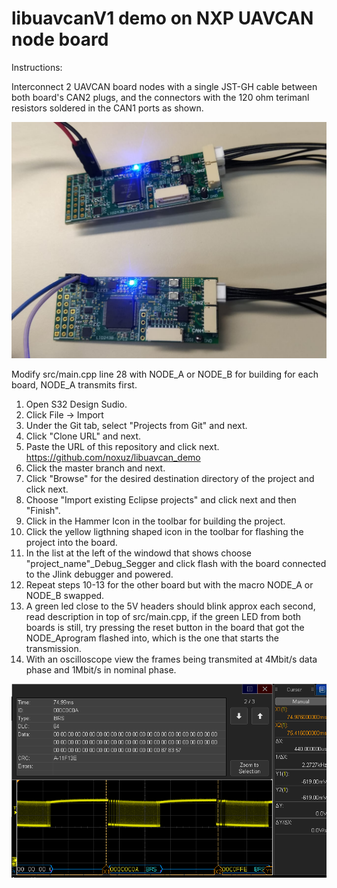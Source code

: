 # libuavcanV1 demo on NXP UAVCAN node board
Instructions:

Interconnect 2 UAVCAN board nodes with a single JST-GH cable between both board's CAN2 plugs, and the connectors with the 120 ohm terimanl resistors soldered in the CAN1 ports as shown.

![alt text](board_connection.jpg)

Modify src/main.cpp line 28 with NODE_A or NODE_B for building for each board, NODE_A transmits first.

1. Open S32 Design Sudio.
2. Click File -> Import
3. Under the Git tab, select "Projects from Git" and next.
4. Click "Clone URL" and next.
5. Paste the URL of this repository and click next. https://github.com/noxuz/libuavcan_demo
6. Click the master branch and next.
7. Click "Browse" for the desired destination directory of the project and click next.
8. Choose "Import existing Eclipse projects" and click next and then "Finish".
9. Click in the Hammer Icon in the toolbar for building the project.
10. Click the yellow ligthning shaped icon in the toolbar for flashing the project into the board.
11. In the list at the left of the windowd that shows choose "project_name"_Debug_Segger and click flash with the board connected to the Jlink debugger and powered.
12. Repeat steps 10-13 for the other board but with the macro NODE_A or NODE_B swapped.
13. A green led close to the 5V headers should blink approx each second, read description in top of src/main.cpp, if the green LED from both boards is still, try pressing the reset button in the board that got the NODE_Aprogram flashed into, which is the one that starts the transmission.
14. With an oscilloscope view the frames being transmited at 4Mbit/s data phase and 1Mbit/s in nominal phase.

![alt text](CANFD_oscilloscope.png)
